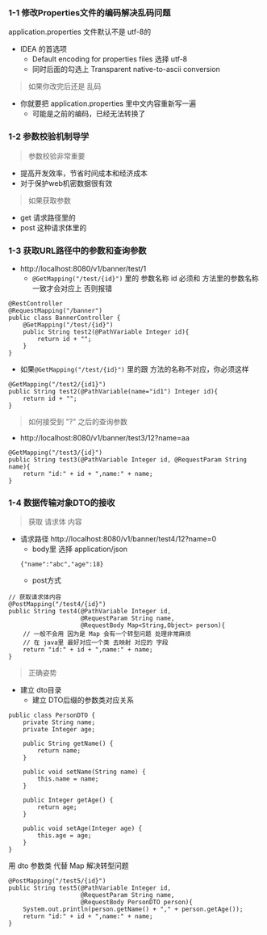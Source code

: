 ### 1-1 修改Properties文件的编码解决乱码问题

application.properties 文件默认不是 utf-8的

- IDEA 的首选项
    - Default encoding for properties files 选择 utf-8
    - 同时后面的勾选上 Transparent native-to-ascii conversion
    
> 如果你改完后还是 乱码

- 你就要把 application.properties 里中文内容重新写一遍
    - 可能是之前的编码，已经无法转换了
    
### 1-2 参数校验机制导学

> 参数校验非常重要

- 提高开发效率，节省时间成本和经济成本
- 对于保护web机密数据很有效

> 如果获取参数

- get 请求路径里的
- post 这种请求体里的

### 1-3 获取URL路径中的参数和查询参数

- http://localhost:8080/v1/banner/test/1
    - `@GetMapping("/test/{id}")` 里的 参数名称 id 必须和 方法里的参数名称一致才会对应上 否则报错

```
@RestController
@RequestMapping("/banner")
public class BannerController {
    @GetMapping("/test/{id}")
    public String test2(@PathVariable Integer id){
        return id + "";
    }
}
```

- 如果`@GetMapping("/test/{id}")` 里的跟 方法的名称不对应，你必须这样

```
@GetMapping("/test2/{id1}")
public String test2(@PathVariable(name="id1") Integer id){
    return id + "";
}
```

> 如何接受到 "?" 之后的查询参数

- http://localhost:8080/v1/banner/test3/12?name=aa

```
@GetMapping("/test3/{id}")
public String test3(@PathVariable Integer id, @RequestParam String name){
    return "id:" + id + ",name:" + name;
}
```


### 1-4 数据传输对象DTO的接收

> 获取 请求体 内容

- 请求路径 http://localhost:8080/v1/banner/test4/12?name=0
    - body里 选择  application/json
    ```
    {"name":"abc","age":18}
    ```
    - post方式

```
// 获取请求体内容
@PostMapping("/test4/{id}")
public String test4(@PathVariable Integer id,
                    @RequestParam String name,
                    @RequestBody Map<String,Object> person){
    // 一般不会用 因为是 Map 会有一个转型问题 处理非常麻烦
    // 在 java里 最好对应一个类 去映射 对应的 字段
    return "id:" + id + ",name:" + name;
}
```

> 正确姿势 

- 建立 dto目录
    - 建立 DTO后缀的参数类对应关系

```
public class PersonDTO {
    private String name;
    private Integer age;

    public String getName() {
        return name;
    }

    public void setName(String name) {
        this.name = name;
    }

    public Integer getAge() {
        return age;
    }

    public void setAge(Integer age) {
        this.age = age;
    }
}
```

用 dto 参数类 代替 Map 解决转型问题

```
@PostMapping("/test5/{id}")
public String test5(@PathVariable Integer id,
                    @RequestParam String name,
                    @RequestBody PersonDTO person){
    System.out.println(person.getName() + "," + person.getAge());
    return "id:" + id + ",name:" + name;
}
```